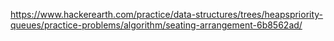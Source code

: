 https://www.hackerearth.com/practice/data-structures/trees/heapspriority-queues/practice-problems/algorithm/seating-arrangement-6b8562ad/
